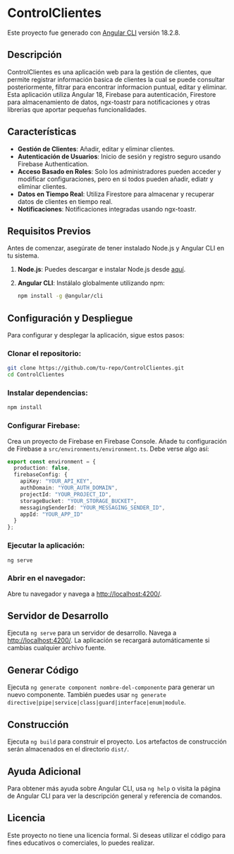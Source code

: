 # ControlClientes

Este proyecto fue generado con [Angular CLI](https://github.com/angular/angular-cli) versión 18.2.8.

## Descripción

ControlClientes es una aplicación web para la gestión de clientes, que permite registrar información basica de clientes la cual se puede consultar posteriormente, filtrar para encontrar informacion puntual, editar y eliminar. Esta aplicación utiliza Angular 18, Firebase para autenticación, Firestore para almacenamiento de datos, ngx-toastr para notificaciones y otras librerias que aportar pequeñas funcionalidades.

## Características

- **Gestión de Clientes**: Añadir, editar y eliminar clientes.
- **Autenticación de Usuarios**: Inicio de sesión y registro seguro usando Firebase Authentication.
- **Acceso Basado en Roles**: Solo los administradores pueden acceder y modificar configuraciones, pero en si todos pueden añadir, ediatr y eliminar clientes.
- **Datos en Tiempo Real**: Utiliza Firestore para almacenar y recuperar datos de clientes en tiempo real.
- **Notificaciones**: Notificaciones integradas usando ngx-toastr.

## Requisitos Previos

Antes de comenzar, asegúrate de tener instalado Node.js y Angular CLI en tu sistema.

1. **Node.js**: Puedes descargar e instalar Node.js desde [aquí](https://nodejs.org/).
2. **Angular CLI**: Instálalo globalmente utilizando npm:

   ```bash
   npm install -g @angular/cli
   ```

## Configuración y Despliegue

Para configurar y desplegar la aplicación, sigue estos pasos:

### Clonar el repositorio:
```bash
git clone https://github.com/tu-repo/ControlClientes.git
cd ControlClientes
```

### Instalar dependencias:
```bash
npm install
```

### Configurar Firebase:
Crea un proyecto de Firebase en Firebase Console. Añade tu configuración de Firebase a `src/environments/environment.ts`. Debe verse algo así:

```typescript
export const environment = {
  production: false,
  firebaseConfig: {
    apiKey: "YOUR_API_KEY",
    authDomain: "YOUR_AUTH_DOMAIN",
    projectId: "YOUR_PROJECT_ID",
    storageBucket: "YOUR_STORAGE_BUCKET",
    messagingSenderId: "YOUR_MESSAGING_SENDER_ID",
    appId: "YOUR_APP_ID"
  }
};
```

### Ejecutar la aplicación:
```bash
ng serve
```

### Abrir en el navegador:
Abre tu navegador y navega a [http://localhost:4200/](http://localhost:4200/).

## Servidor de Desarrollo
Ejecuta `ng serve` para un servidor de desarrollo. Navega a [http://localhost:4200/](http://localhost:4200/). La aplicación se recargará automáticamente si cambias cualquier archivo fuente.

## Generar Código
Ejecuta `ng generate component nombre-del-componente` para generar un nuevo componente. También puedes usar `ng generate directive|pipe|service|class|guard|interface|enum|module`.

## Construcción
Ejecuta `ng build` para construir el proyecto. Los artefactos de construcción serán almacenados en el directorio `dist/`.

## Ayuda Adicional
Para obtener más ayuda sobre Angular CLI, usa `ng help` o visita la página de Angular CLI para ver la descripción general y referencia de comandos.

## Licencia
Este proyecto no tiene una licencia formal. Si deseas utilizar el código para fines educativos o comerciales, lo puedes realizar. 


